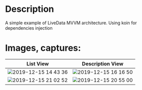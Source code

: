 # Description

A simple example of LiveData MVVM architecture. Using koin for dependencies injection 

# Images, captures:



List View | Description View
------------ | -------------
![2019-12-15 14 43 36](https://user-images.githubusercontent.com/13289298/70866517-8274fc80-1f49-11ea-8959-312991642961.gif) | ![2019-12-15 16 16 50](https://user-images.githubusercontent.com/13289298/70867639-61ff6f00-1f56-11ea-9eff-5977a8ca5b19.gif) 
![2019-12-15 21 02 52](https://user-images.githubusercontent.com/13289298/70871498-50ca5880-1f7e-11ea-9a87-7fd64f1c0a50.gif) | ![2019-12-15 20 55 00](https://user-images.githubusercontent.com/13289298/70871349-3643af80-1f7d-11ea-8d6d-f5326e76342a.gif) 
